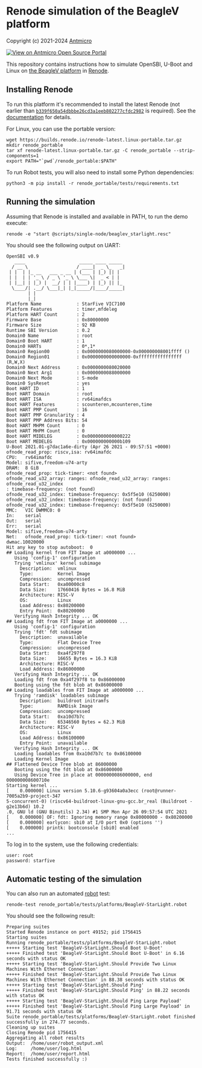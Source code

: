 # Renode simulation of the BeagleV platform

Copyright (c) 2021-2024 [Antmicro](https://www.antmicro.com/)

[![View on Antmicro Open Source Portal](https://img.shields.io/badge/View%20on-Antmicro%20Open%20Source%20Portal-332d37?style=flat-square)](https://opensource.antmicro.com/projects/renode-beagle-v) 

This repository contains instructions how to simulate OpenSBI, U-Boot and Linux on [the BeagleV platform](https://beaglev.seeed.cc) in [Renode](https://renode.io).

## Installing Renode

To run this platform it's recommended to install the latest Renode (not earlier than [`b339f650a54dbbbe26cd3a1eeb802277cfdc2982`](https://github.com/renode/renode/commit/b339f650a54dbbbe26cd3a1eeb802277cfdc2982) is required).
See the [documentation](https://docs.renode.io/en/latest/introduction/installing.html) for details.

For Linux, you can use the portable version:
```
wget https://builds.renode.io/renode-latest.linux-portable.tar.gz 
mkdir renode_portable
tar xf renode-latest.linux-portable.tar.gz -C renode_portable --strip-components=1
export PATH="`pwd`/renode_portable:$PATH"
```

To run Robot tests, you will also need to install some Python dependencies:
```
python3 -m pip install -r renode_portable/tests/requirements.txt
```

## Running the simulation

Assuming that Renode is installed and available in PATH, to run the demo execute:

    renode -e "start @scripts/single-node/beaglev_starlight.resc"

You should see the following output on UART:

```
OpenSBI v0.9
   ____                    _____ ____ _____
  / __ \                  / ____|  _ \_   _|
 | |  | |_ __   ___ _ __ | (___ | |_) || |
 | |  | | '_ \ / _ \ '_ \ \___ \|  _ < | |
 | |__| | |_) |  __/ | | |____) | |_) || |_
  \____/| .__/ \___|_| |_|_____/|____/_____|
        | |
        |_|
Platform Name             : StarFive VIC7100
Platform Features         : timer,mfdeleg
Platform HART Count       : 2
Firmware Base             : 0x80000000
Firmware Size             : 92 KB
Runtime SBI Version       : 0.2
Domain0 Name              : root
Domain0 Boot HART         : 1
Domain0 HARTs             : 0*,1*
Domain0 Region00          : 0x0000000080000000-0x000000008001ffff ()
Domain0 Region01          : 0x0000000000000000-0xffffffffffffffff (R,W,X)
Domain0 Next Address      : 0x0000000080020000
Domain0 Next Arg1         : 0x0000000088000000
Domain0 Next Mode         : S-mode
Domain0 SysReset          : yes
Boot HART ID              : 1
Boot HART Domain          : root
Boot HART ISA             : rv64imafdcs
Boot HART Features        : scounteren,mcounteren,time
Boot HART PMP Count       : 16
Boot HART PMP Granularity : 4
Boot HART PMP Address Bits: 54
Boot HART MHPM Count      : 0
Boot HART MHPM Count      : 0
Boot HART MIDELEG         : 0x0000000000000222
Boot HART MEDELEG         : 0x000000000000b109
U-Boot 2021.01-g7dac1a6e-dirty (Apr 26 2021 - 09:57:51 +0000)
ofnode_read_prop: riscv,isa: rv64imafdc
CPU:   rv64imafdc
Model: sifive,freedom-u74-arty
DRAM:  8 GiB
ofnode_read_prop: tick-timer: <not found>
ofnode_read_u32_array: ranges: ofnode_read_u32_array: ranges: ofnode_read_u32_index
: timebase-frequency: (not found)
ofnode_read_u32_index: timebase-frequency: 0x5f5e10 (6250000)
ofnode_read_u32_index: timebase-frequency: (not found)
ofnode_read_u32_index: timebase-frequency: 0x5f5e10 (6250000)
MMC:   VIC DWMMC0: 0
In:    serial
Out:   serial
Err:   serial
Model: sifive,freedom-u74-arty
Net:   ofnode_read_prop: tick-timer: <not found>
dwmac.10020000
Hit any key to stop autoboot:  0
## Loading kernel from FIT Image at a0000000 ...
   Using 'config-1' configuration
   Trying 'vmlinux' kernel subimage
     Description:  vmlinux
     Type:         Kernel Image
     Compression:  uncompressed
     Data Start:   0xa00000c8
     Data Size:    17660416 Bytes = 16.8 MiB
     Architecture: RISC-V
     OS:           Linux
     Load Address: 0x80200000
     Entry Point:  0x80200000
   Verifying Hash Integrity ... OK
## Loading fdt from FIT Image at a0000000 ...
   Using 'config-1' configuration
   Trying 'fdt' fdt subimage
     Description:  unavailable
     Type:         Flat Device Tree
     Compression:  uncompressed
     Data Start:   0xa4f297f8
     Data Size:    16655 Bytes = 16.3 KiB
     Architecture: RISC-V
     Load Address: 0x86000000
   Verifying Hash Integrity ... OK
   Loading fdt from 0xa4f297f8 to 0x86000000
   Booting using the fdt blob at 0x86000000
## Loading loadables from FIT Image at a0000000 ...
   Trying 'ramdisk' loadables subimage
     Description:  buildroot initramfs
     Type:         RAMDisk Image
     Compression:  uncompressed
     Data Start:   0xa10d7b7c
     Data Size:    65346560 Bytes = 62.3 MiB
     Architecture: RISC-V
     OS:           Linux
     Load Address: 0x86100000
     Entry Point:  unavailable
   Verifying Hash Integrity ... OK
   Loading loadables from 0xa10d7b7c to 0x86100000
   Loading Kernel Image
## Flattened Device Tree blob at 86000000
   Booting using the fdt blob at 0x86000000
   Using Device Tree in place at 0000000086000000, end 000000008600710e
Starting kernel ...
[    0.000000] Linux version 5.10.6-g93604a0a3ecc (root@runner-7005a2b9-project-347
5-concurrent-0) (riscv64-buildroot-linux-gnu-gcc.br_real (Buildroot -g2e13b6d) 10.2
.0, GNU ld (GNU Binutils) 2.34) #1 SMP Mon Apr 26 09:57:54 UTC 2021
[    0.000000] OF: fdt: Ignoring memory range 0x80000000 - 0x80200000
[    0.000000] earlycon: sbi0 at I/O port 0x0 (options '')
[    0.000000] printk: bootconsole [sbi0] enabled
...
```

To log in to the system, use the following credentials:

```
user: root
password: starfive
```

## Automatic testing of the simulation

You can also run an automated [robot](https://robotframework.org/) test:

    renode-test renode_portable/tests/platforms/BeagleV-StarLight.robot
   
You should see the following result:
   
    Preparing suites
    Started Renode instance on port 49152; pid 1756415
    Starting suites
    Running renode_portable/tests/platforms/BeagleV-StarLight.robot
    +++++ Starting test 'BeagleV-StarLight.Should Boot U-Boot'
    +++++ Finished test 'BeagleV-StarLight.Should Boot U-Boot' in 6.16 seconds with status OK
    +++++ Starting test 'BeagleV-StarLight.Should Provide Two Linux Machines With Ethernet Connection'
    +++++ Finished test 'BeagleV-StarLight.Should Provide Two Linux Machines With Ethernet Connection' in 88.38 seconds with status OK
    +++++ Starting test 'BeagleV-StarLight.Should Ping'
    +++++ Finished test 'BeagleV-StarLight.Should Ping' in 88.22 seconds with status OK
    +++++ Starting test 'BeagleV-StarLight.Should Ping Large Payload'
    +++++ Finished test 'BeagleV-StarLight.Should Ping Large Payload' in 91.71 seconds with status OK
    Suite renode_portable/tests/platforms/BeagleV-StarLight.robot finished successfully in 274.77 seconds.
    Cleaning up suites
    Closing Renode pid 1756415
    Aggregating all robot results
    Output:  /home/user/robot_output.xml
    Log:     /home/user/log.html
    Report:  /home/user/report.html
    Tests finished successfully :)
